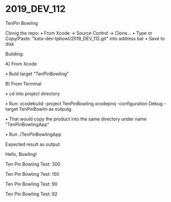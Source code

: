 # 2019_DEV_112
TenPin Bowling

Clonig the repo:
• From Xcode -> Source Control -> Clone...
• Type or Copy/Paste: "kata-dev-tpbowl/2019_DEV_112.git" into address bar
• Save to disk

Building:

A) From Xcode

• Buld target "TenPinBowling"

B) From Terminal

• cd into project directory

• Run: xcodebuild -project TenPinBowling.xcodeproj -configuration Debug -target TenPinBowlin as outputg 

• That would copy the product into the same directory under name "TenPinBowlingApp"

• Run ./TenPinBowlingApp

Expected result as output:

Hello, Bowling!

Ten Pin Bowling Test: 300

Ten Pin Bowling Test: 150

Ten Pin Bowling Test: 90

Ten Pin Bowling Test: 92
